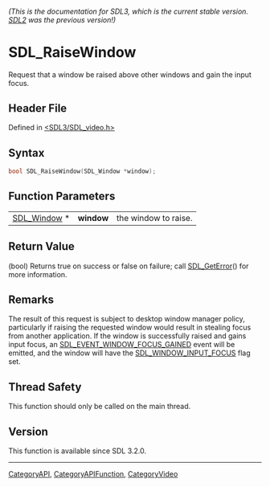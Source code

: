 ###### (This is the documentation for SDL3, which is the current stable version. [SDL2](https://wiki.libsdl.org/SDL2/) was the previous version!)
# SDL_RaiseWindow

Request that a window be raised above other windows and gain the input focus.

## Header File

Defined in [<SDL3/SDL_video.h>](https://github.com/libsdl-org/SDL/blob/main/include/SDL3/SDL_video.h)

## Syntax

```c
bool SDL_RaiseWindow(SDL_Window *window);
```

## Function Parameters

|                            |            |                      |
| -------------------------- | ---------- | -------------------- |
| [SDL_Window](SDL_Window) * | **window** | the window to raise. |

## Return Value

(bool) Returns true on success or false on failure; call
[SDL_GetError](SDL_GetError)() for more information.

## Remarks

The result of this request is subject to desktop window manager policy,
particularly if raising the requested window would result in stealing focus
from another application. If the window is successfully raised and gains
input focus, an
[SDL_EVENT_WINDOW_FOCUS_GAINED](SDL_EVENT_WINDOW_FOCUS_GAINED) event will
be emitted, and the window will have the
[SDL_WINDOW_INPUT_FOCUS](SDL_WINDOW_INPUT_FOCUS) flag set.

## Thread Safety

This function should only be called on the main thread.

## Version

This function is available since SDL 3.2.0.

----
[CategoryAPI](CategoryAPI), [CategoryAPIFunction](CategoryAPIFunction), [CategoryVideo](CategoryVideo)

